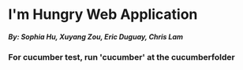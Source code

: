 # I'm Hungry Web Application

##### By: Sophia Hu, Xuyang Zou, Eric Duguay, Chris Lam

### For cucumber test, run 'cucumber' at the cucumberfolder
